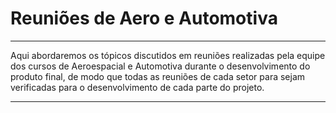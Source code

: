 # Reuniões de Aero e Automotiva

___________________________________________________________________________________

Aqui abordaremos os tópicos discutidos em reuniões realizadas pela equipe dos cursos de Aeroespacial e Automotiva durante o desenvolvimento do produto final, de modo que todas as reuniões de cada setor para sejam verificadas para o desenvolvimento de cada parte do projeto.
___________________________________________________________________________________